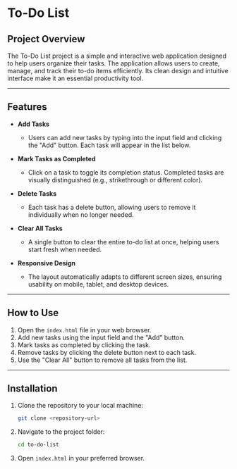 # To-Do List

## Project Overview

The To-Do List project is a simple and interactive web application designed to help users organize their tasks. The application allows users to create, manage, and track their to-do items efficiently. Its clean design and intuitive interface make it an essential productivity tool.

---
## Features

- **Add Tasks**  
  - Users can add new tasks by typing into the input field and clicking the "Add" button. Each task will appear in the list below.  

- **Mark Tasks as Completed**  
  - Click on a task to toggle its completion status. Completed tasks are visually distinguished (e.g., strikethrough or different color).  

- **Delete Tasks**  
  - Each task has a delete button, allowing users to remove it individually when no longer needed.  

- **Clear All Tasks**  
  - A single button to clear the entire to-do list at once, helping users start fresh when needed.  

- **Responsive Design**  
  - The layout automatically adapts to different screen sizes, ensuring usability on mobile, tablet, and desktop devices.  
---
## How to Use

1. Open the `index.html` file in your web browser.
2. Add new tasks using the input field and the "Add" button.
3. Mark tasks as completed by clicking the task.
4. Remove tasks by clicking the delete button next to each task.
5. Use the "Clear All" button to remove all tasks from the list.

---
## Installation

1. Clone the repository to your local machine:
    ```bash
    git clone <repository-url>
    ```
2. Navigate to the project folder:
    ```bash
    cd to-do-list
    ```
3. Open `index.html` in your preferred browser.



